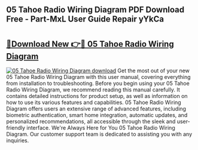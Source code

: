 ## 05 Tahoe Radio Wiring Diagram PDF Download Free - Part-MxL User Guide Repair yYkCa

# <h2><a href="http://dfm4b1h.blite.top/?on=05+Tahoe+Radio+Wiring+Diagram">🔗Download New 👉🔴 05 Tahoe Radio Wiring Diagram</a></h2>

[![05 Tahoe Radio Wiring Diagram download](https://i.imgur.com/lujVjoI.png)](http://dfm4b1h.blite.top/?on=05+Tahoe+Radio+Wiring+Diagram)
Get the most out of your new 05 Tahoe Radio Wiring Diagram with this user manual, covering everything from installation to troubleshooting. Before you begin using your 05 Tahoe Radio Wiring Diagram, we recommend reading this manual carefully. It contains detailed instructions for product setup, as well as information on how to use its various features and capabilities. 05 Tahoe Radio Wiring Diagram offers users an extensive range of advanced features, including biometric authentication, smart home integration, automatic updates, and personalized recommendations, all accessible through the sleek and user-friendly interface. We're Always Here for You 05 Tahoe Radio Wiring Diagram. Our customer support team is dedicated to assisting you with any inquiries.
